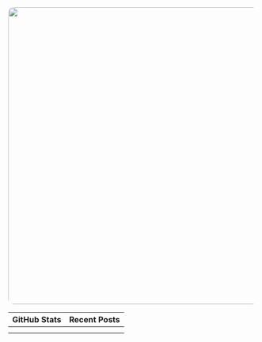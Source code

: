<div align="center">
  <a href="https://www.alaycock.co.uk">
    <img src="https://www.alaycock.co.uk/img/social/social.jpg" width="600" style="border-radius:10px;" />
  </a>
  <table border="0" cellspacing="0" cellpadding="0">
    <thead>
      <tr>
        <th>GitHub Stats</th>
        <th>Recent Posts</th>
      </tr>
    </thead>
    <tbody>
      <tr>
        <td>
          <!-- START STATS -->
<!-- END STATS -->
        </td>
        <td>
          <!-- START SITE -->
<!-- END SITE -->
        </td>
      </tr>
      <tr>
        <td colspan="2">
        <!-- START LANGUAGES -->
<!-- END LANGUAGES -->
        </td>
      </tr>
    </tbody>
  </table>
</div>
